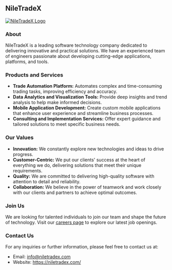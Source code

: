 ## NileTradeX

[![NileTradeX Logo](https://avatars.githubusercontent.com/u/159221618?s=200&v=4)](https://niletradex.com/)

### About

NileTradeX is a leading software technology company dedicated to delivering innovative and practical solutions. We have an experienced team of engineers passionate about developing cutting-edge applications, platforms, and tools.

### Products and Services

* **Trade Automation Platform:** Automates complex and time-consuming trading tasks, improving efficiency and accuracy.
* **Data Analytics and Visualization Tools:** Provide deep insights and trend analysis to help make informed decisions.
* **Mobile Application Development:** Create custom mobile applications that enhance user experience and streamline business processes.
* **Consulting and Implementation Services:** Offer expert guidance and tailored solutions to meet specific business needs.

### Our Values

* **Innovation:** We constantly explore new technologies and ideas to drive progress.
* **Customer-Centric:** We put our clients' success at the heart of everything we do, delivering solutions that meet their unique requirements.
* **Quality:** We are committed to delivering high-quality software with attention to detail and reliability.
* **Collaboration:** We believe in the power of teamwork and work closely with our clients and partners to achieve optimal outcomes.

### Join Us

We are looking for talented individuals to join our team and shape the future of technology. Visit our [careers page](https://niletradex.com/careers/) to explore our latest job openings.

### Contact Us

For any inquiries or further information, please feel free to contact us at:

* Email: info@niletradex.com
* Website: https://niletradex.com/
